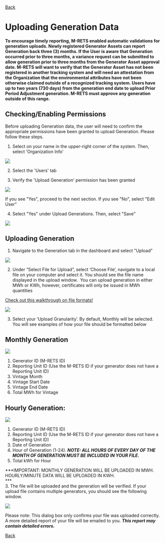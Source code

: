 [Back](https://mrets.github.io/Help/index)

# Uploading Generation Data

**To encourage timely reporting, M-RETS enabled automatic validations for generation uploads. Newly registered Generator Assets can report Generation back three (3) months. If the User is aware that Generation occurred prior to three months, a variance request can be submitted to allow generation prior to three months from the Generator Asset approval date. M-RETS will want to verify that the Generator Asset has not been registered in another tracking system and will need an attestation from the Organization that the environmental attributes have not been otherwise claimed outside of a recognized tracking system. Users have up to two years (730 days) from the generation end date to upload Prior Period Adjustment generation. M-RETS must approve any generation outside of this range.**

## Checking/Enabling Permissions

Before uploading Generation data, the user will need to confirm the appropriate permissions have been granted to upload Generation. Please follow these steps.

1. Select on your name in the upper-right corner of the system. Then, select 'Organization Info'

![](https://github.com/mrets/photos/blob/master/add_update_billing_info1.gif?raw=true)

2. Select the 'Users' tab

3. Verify the 'Upload Generation' permission has been granted

![](https://github.com/mrets/photos/blob/master/generation_upload_data6.png?raw=true)

If you see "Yes", proceed to the next section. If you see "No", select "Edit User"

4. Select "Yes" under Upload Generations. Then, select "Save"

![](https://github.com/mrets/photos/blob/master/generation_upload_data7.png?raw=true)

## Uploading Generation

1.  Navigate to the Generation tab in the dashboard and select "Upload"

![](https://github.com/mrets/photos/blob/23ed06f404d9920787beceba5d4fafc1b4b874ed/upload_generation%201.2.png)

2. Under “Select File for Upload”, select ‘Choose File’, navigate to a local file on your computer and select it. You should see the file name displayed in the upload window.  You can upload generation in either MWh or KWh, however, certificates will only be issued in MWh quantities 

[Check out this walkthrough on file formats!](https://mrets.github.io/Help/generation_upload_format)

![](https://github.com/mrets/photos/blob/d53dd17e2b4ce1a3dfca41cbb0357339981a89b4/upload_generation%202.2.png)

3. Select your ‘Upload Granularity’. By default, Monthly will be selected. You will see examples of how your file should be formatted below

## Monthly Generation

![](https://github.com/mrets/photos/blob/d53dd17e2b4ce1a3dfca41cbb0357339981a89b4/upload_generation%203.2.png)

1.  Generator ID (M-RETS ID)
2.  Reporting Unit ID (Use the M-RETS ID if your generator does not have a Reporting Unit ID)
3.  Vintage Month
4.  Vintage Start Date
5.  Vintage End Date
6.  Total MWh for Vintage

Hourly Generation:
------------------

![](https://github.com/mrets/photos/blob/d53dd17e2b4ce1a3dfca41cbb0357339981a89b4/upload_generation%204.2.png)

1.  Generator ID (M-RETS ID)
2.  Reporting Unit ID (Use the M-RETS ID if your generator does not have a Reporting Unit ID)
3.  Date of Generation
4.  Hour of Generation (1-24). ***NOTE: ALL HOURS OF EVERY DAY OF THE MONTH OF GENERATION MUST BE INCLUDED IN YOUR FILE.***
5.  Total kWh for Hour

***IMPORTANT: MONTHLY GENERATION WILL BE UPLOADED IN MWH. HOURLY/MINUTE DATA WILL BE UPLOADED IN KWH.\
***\
3\. The file will be uploaded and the generation will be verified. If your upload file contains multiple generators, you should see the following window.

![](https://github.com/mrets/photos/blob/master/generation_upload_data5.png?raw=true)

Please note: This dialog box only confirms your file was uploaded correctly. A more detailed report of your file will be emailed to you. ***This report may contain detailed errors.***

[Back](https://mrets.github.io/Help/index)
